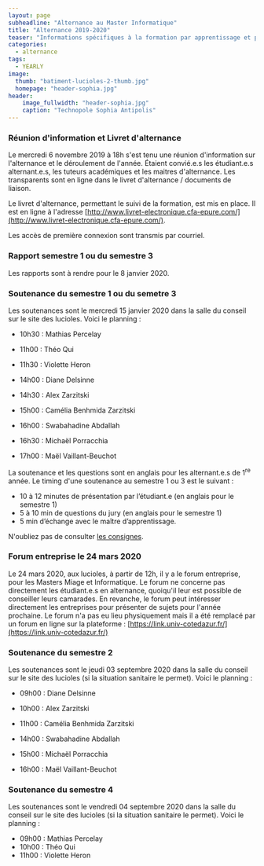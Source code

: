 ```yaml
---
layout: page
subheadline: "Alternance au Master Informatique"
title: "Alternance 2019-2020"
teaser: "Informations spécifiques à la formation par apprentissage et par contrat de professionnalisation pour l'année 2019-2020"
categories:
  - alternance
tags:
  - YEARLY
image:
  thumb: "batiment-lucioles-2-thumb.jpg"
  homepage: "header-sophia.jpg"
header:
    image_fullwidth: "header-sophia.jpg"
    caption: "Technopole Sophia Antipolis"
---
```


### Réunion d'information et Livret d'alternance ###

Le mercredi 6 novembre 2019 à 18h s'est tenu une réunion d'information sur l'alternance et le déroulement de l'année. Étaient convié.e.s les étudiant.e.s alternant.e.s, les tuteurs académiques et les maitres d'alternance. Les transparents sont en ligne dans le livret d'alternance / documents de liaison.

Le livret d'alternance, permettant le suivi de la formation, est mis en place. Il est en ligne à l'adresse [http://www.livret-electronique.cfa-epure.com/](http://www.livret-electronique.cfa-epure.com/).

Les accès de première connexion sont transmis par courriel.


### Rapport semestre 1 ou du semestre 3 ###

Les rapports sont à rendre pour le 8 janvier 2020.

### Soutenance du semestre 1 ou du semetre 3 ###

Les soutenances sont le mercredi 15 janvier 2020 dans la salle du conseil sur le site des lucioles. Voici le planning :
  * 10h30 : Mathias Percelay
  * 11h00 : Théo Qui
  * 11h30 : Violette Heron

  * 14h00 : Diane Delsinne
  * 14h30 : Alex Zarzitski
  * 15h00 : Camélia Benhmida Zarzitski
  * 16h00 : Swabahadine Abdallah
  * 16h30 : Michaël Porracchia
  * 17h00 : Maël Vaillant-Beuchot

La soutenance et les questions sont en anglais pour les alternant.e.s de 1<sup>re</sup> année.
Le timing d'une soutenance au semestre 1 ou 3 est le suivant :
  * 10 à 12 minutes de présentation par l’étudiant.e (en anglais pour le semestre 1)
  * 5 à 10 min de questions du jury (en anglais pour le semestre 1)
  * 5 min d’échange avec le maître d’apprentissage.

N'oubliez pas de consulter [les consignes](https://unice-my.sharepoint.com/:w:/g/personal/philippe_renevier_unice_fr/Ec3dGZNgy9pMtje0263ZB3wBKbyTW0dmP0dK4xj7AKW1WQ?e=abWbfe).

### Forum entreprise le 24 mars 2020 ###

Le 24 mars 2020, aux lucioles, à partir de 12h, il y a le forum entreprise, pour les Masters Miage et Informatique. Le forum ne concerne pas directement les étudiant.e.s en alternance, quoiqu'il leur est possible de conseiller leurs camarades. En revanche, le forum peut intéresser directement les entreprises pour présenter de sujets pour l'année prochaine.
Le forum n'a pas eu lieu physiquement mais il a été remplacé par un forum en ligne sur la plateforme : [https://link.univ-cotedazur.fr/](https://link.univ-cotedazur.fr/)

### Soutenance du semestre 2 ###

Les soutenances sont le jeudi 03 septembre 2020 dans la salle du conseil sur le site des lucioles (si la situation sanitaire le permet). Voici le planning :

  * 09h00 : Diane Delsinne
  * 10h00 : Alex Zarzitski
  * 11h00 : Camélia Benhmida Zarzitski

  * 14h00 : Swabahadine Abdallah
  * 15h00 : Michaël Porracchia
  * 16h00 : Maël Vaillant-Beuchot

### Soutenance du semestre 4 ###

Les soutenances sont le vendredi 04 septembre 2020 dans la salle du conseil sur le site des lucioles (si la situation sanitaire le permet). Voici le planning :

  * 09h00 : Mathias Percelay
  * 10h00 : Théo Qui
  * 11h00 : Violette Heron
